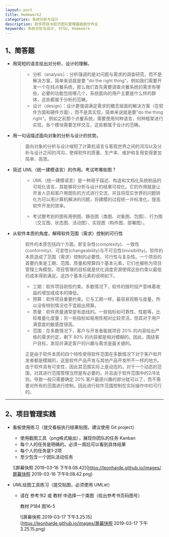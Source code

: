 ```yaml
---
layout: post
title: Homework2
categories: 系统分析与设计
description: 软件项目与知识团队管理基础部分作业
keywords: 系统分析与设计, SYSU, Homework
---
```


## 1、简答题

- 用简短的语言给出对分析、设计的理解。

  > * 分析（analysis）：分析强调的是对问题与需求的调查研究，而不是解决方案，简单来说就是要 "do the right thing"。例如我们需要开发一个在线点餐系统，那么我们首先需要调查点餐系统的需求有哪些，必要的功能包括哪几个，系统面向的用户主要是什么样的群体，这些都属于分析的范畴。
  > * 设计（design）：设计更强调满足需求的概念层面的解决方案（在软件方面和硬件方面），而不是其实现，简单来说就是要"do the thing right"。例如之前那个点餐系统，需要使用何种语言，何种框架进行实现，各个模块需要怎样交互，这些都属于设计的范畴。

- 用一句话描述面向对象的分析与设计的优势。

  > 面向对象的分析与设计缩短了计算机语言与客观世界之间的鸿沟以及分析与设计之间的鸿沟，使得软件的质量、生产率、维护和复用变得更加简单、高效。

- 简述 UML（统一建模语言）的作用。考试考哪些图？

  > * UML（统一建模语言）是一种用于描述、构造和文档化系统制品的可视化语言，其能够将分析与设计的结果可视化。它的作用就是让开发人员和客户用图形的方式进行交流，并且将现实世界的问题转化为可以用计算机解决的问题，将建模的过程统一并标准化，提高软件开发的效率。
  >
  > * 考试要考到的图有用例图、静态图（类图、对象图、包图）、行为图（交互图、状态图、活动图）、实现图（构件图、部署图）。

- 从软件本质的角度，解释软件范围（需求）控制的可行性

  > 软件的本质包括四个方面，即复杂性(complexity)、一致性(conformity)、可变性(changeability)与不可见性(invisibility)。软件的本质造成了范围（需求）控制的必要性、可行性与复杂性。一个项目的首要约束是工期、范围、质量和预算四个基本元素，它们也被称为项目管理三角模型。项目管理的目标就是优化调度资源使得这些约束以最低的成本得到满足。这四个基本元素的说明如下。
  >
  > * 工期：软件项目刚性约束。多数情况下，软件的按时投产意味着收益的增加或成本的降低。
  > * 预算：软件项目重要约束。它与工期一样，最容易观察与度量，所以没有特别情况也不宜超出预算。
  > * 质量：软件质量通常是有底线的。一些指标如可靠性、性能等，比较难量化度量；另一些指标如易用性相对比较灵活，但其对于用户满意度的敏感度很高。
  > * 范围：在多数情况下，客户与开发者能就项目 20% 的内容给出严格的需求约定，剩下 80% 的内容都是相对模糊的。因此，围绕客户目标，发现并满足客户的兴趣与需求是最关键的。
  >
  > 正是由于软件本质的四个特性使得软件范围在多数情况下对于客户和开发者都是模糊的，这是软件产品开发与其他产品开发所不一样的地方。由于软件具有可变性，因此其范围实际上是动态的。对于一个动态的范围，对其进行范围管理当然是有必要的。并且由于软件范围中的2/8法则，导致一般只需要确定 20% 客户最感兴趣的部分就可以了，而不需要对所有的范围进行控制。因此进行软件范围控制在实际操作中的可行的。

------

## 2、项目管理实践

- 看板使用练习（提交看板执行结果贴图，建议使用 Git project）
  - 使用截图工具（png格式输出），展现你团队的任务 Kanban
  - 每个人的任务是明确的。必须一周后可以看到具体结果
  - 每个人的任务是1-2项
  - 至少包含一个团队活动任务

  ![屏幕快照 2019-03-16 下午9.08.42](https://leonharde.github.io/images/屏幕快照 2019-03-16 下午9.08.42.png)
- UML绘图工具练习（提交贴图，必须使用 UMLet）

  - 请在 参考书2 或 教材 中选择一个类图（给出参考书页码图号）

    教材 P184 图16-5

    ![屏幕快照 2019-03-17 下午3.25.15](https://leonharde.github.io/images/屏幕快照 2019-03-17 下午3.25.15.png)